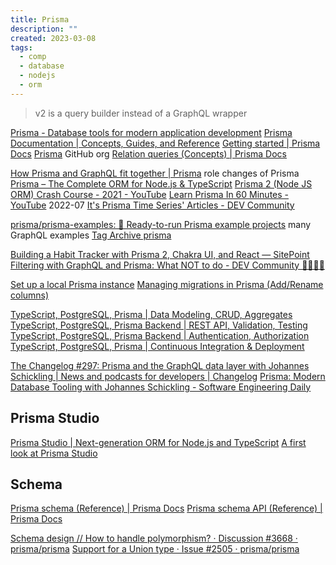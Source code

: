 ```yaml
---
title: Prisma
description: ""
created: 2023-03-08
tags:
  - comp
  - database
  - nodejs
  - orm
---
```


> v2 is a query builder instead of a GraphQL wrapper

[Prisma - Database tools for modern application development](https://www.prisma.io/)
[Prisma Documentation | Concepts, Guides, and Reference](https://www.prisma.io/docs/)
[Getting started | Prisma Docs](https://www.prisma.io/docs/getting-started)
[Prisma](https://github.com/prisma?type=source) GitHub org
[Relation queries (Concepts) | Prisma Docs](https://www.prisma.io/docs/concepts/components/prisma-client/relation-queries)

[How Prisma and GraphQL fit together | Prisma](https://www.prisma.io/blog/prisma-and-graphql-mfl5y2r7t49c/) role changes of Prisma
[Prisma – The Complete ORM for Node.js & TypeScript](https://www.prisma.io/blog/prisma-the-complete-orm-inw24qjeawmb)
[Prisma 2 (Node JS ORM) Crash Course - 2021 - YouTube](https://www.youtube.com/watch?v=mU8-nKwfw4Y)
[Learn Prisma In 60 Minutes - YouTube](https://www.youtube.com/watch?v=RebA5J-rlwg) 2022-07
[It's Prisma Time Series' Articles - DEV Community](https://dev.to/puppo/series/15827)

[prisma/prisma-examples: 🚀 Ready-to-run Prisma example projects](https://github.com/prisma/prisma-examples) many GraphQL examples
[Tag Archive prisma](https://daily-dev-tips.com/tags/prisma/)

[Building a Habit Tracker with Prisma 2, Chakra UI, and React — SitePoint](https://www.sitepoint.com/habit-tracker-prisma-2-chakra-ui-react/)
[Filtering with GraphQL and Prisma: What NOT to do - DEV Community 👩‍💻👨‍💻](https://dev.to/yaariii3/filtering-with-graphql-and-prisma-what-not-to-do-38fk)

[Set up a local Prisma instance](https://daily-dev-tips.com/posts/set-up-a-local-prisma-instance/)
[Managing migrations in Prisma (Add/Rename columns)](https://daily-dev-tips.com/posts/managing-migrations-in-prisma-add-rename-columns/)

[TypeScript, PostgreSQL, Prisma | Data Modeling, CRUD, Aggregates](https://www.prisma.io/blog/backend-prisma-typescript-orm-with-postgresql-data-modeling-tsjs1ps7kip1)
[TypeScript, PostgreSQL, Prisma Backend | REST API, Validation, Testing](https://www.prisma.io/blog/backend-prisma-typescript-orm-with-postgresql-rest-api-validation-dcba1ps7kip3)
[TypeScript, PostgreSQL, Prisma Backend | Authentication, Authorization](https://www.prisma.io/blog/backend-prisma-typescript-orm-with-postgresql-auth-mngp1ps7kip4)
[TypeScript, PostgreSQL, Prisma | Continuous Integration & Deployment](https://www.prisma.io/blog/backend-prisma-typescript-orm-with-postgresql-deployment-bbba1ps7kip5)

[The Changelog #297: Prisma and the GraphQL data layer with Johannes Schickling | News and podcasts for developers | Changelog](https://changelog.com/podcast/297)
[Prisma: Modern Database Tooling with Johannes Schickling - Software Engineering Daily](https://softwareengineeringdaily.com/2020/06/04/prisma-modern-database-tooling-with-johannes-schickling/)

## Prisma Studio

[Prisma Studio | Next-generation ORM for Node.js and TypeScript](https://www.prisma.io/studio)
[A first look at Prisma Studio](https://daily-dev-tips.com/posts/a-first-look-at-prisma-studio/)

## Schema

[Prisma schema (Reference) | Prisma Docs](https://www.prisma.io/docs/concepts/components/prisma-schema)
[Prisma schema API (Reference) | Prisma Docs](https://www.prisma.io/docs/reference/api-reference/prisma-schema-reference)

[Schema design // How to handle polymorphism? · Discussion #3668 · prisma/prisma](https://github.com/prisma/prisma/discussions/3668)
[Support for a Union type · Issue #2505 · prisma/prisma](https://github.com/prisma/prisma/issues/2505)
